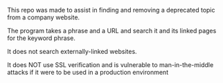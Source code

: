 This repo was made to assist in finding and removing a deprecated topic from a company website. 

The program takes a phrase and a URL and search it and its linked pages for the keyword phrase. 

It does not search externally-linked websites.

It does NOT use SSL verification and is vulnerable to man-in-the-middle attacks if it were to be used in a production environment
